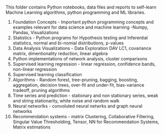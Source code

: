 This folder contains Python notebooks, data files and reports to self-learn Machine Learning algorithms, python programming and ML libraries.
1. Foundation Concepts - Important python programming concepts and examples relevant for data science and machine learning -Numpy, Pandas, Visualizations
2. Statistics - Python programs for Hypothesis testing and Inferential statistics, normal and bi-nomial distributions, p-values 
3. Data Analysis Visualizations - Data Exploration DAV LC1, covariance matrix, dimentionality reduction, linear algebra
4. Python implementations of network analysis, cluster comparisons
5. Supervised learning regression - linear regression, confidence bands, non-linear regression
6. Supervised learning classification
7. Algorithms - Random forest, tree-pruning, bagging, boosting, aggregation, decision trees, over-fit and under-fit, bias-variance tradeoff, pruning algorithms
8. Time series and prediction - stationary and non stationary series, weak and string stationarity, white noise and random walk
9. Neural networlks - convoluted neural netwrks and graph neural networks
10. Recommendation systems -  matrix Clustering, Collaborative Filtering, Singular Value Thresholding, Tensor, NN for Recommendation Systems, Matrix estimations

